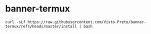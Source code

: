 # banner-termux


`curl -sLf https://raw.githubusercontent.com/Visto-Preto/banner-termux/refs/heads/master/install | bash`